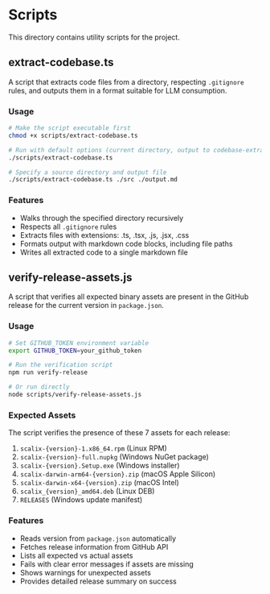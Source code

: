 # Scripts

This directory contains utility scripts for the project.

## extract-codebase.ts

A script that extracts code files from a directory, respecting `.gitignore` rules, and outputs them in a format suitable for LLM consumption.

### Usage

```bash
# Make the script executable first
chmod +x scripts/extract-codebase.ts

# Run with default options (current directory, output to codebase-extract.md)
./scripts/extract-codebase.ts

# Specify a source directory and output file
./scripts/extract-codebase.ts ./src ./output.md
```

### Features

- Walks through the specified directory recursively
- Respects all `.gitignore` rules
- Extracts files with extensions: .ts, .tsx, .js, .jsx, .css
- Formats output with markdown code blocks, including file paths
- Writes all extracted code to a single markdown file

## verify-release-assets.js

A script that verifies all expected binary assets are present in the GitHub release for the current version in `package.json`.

### Usage

```bash
# Set GITHUB_TOKEN environment variable
export GITHUB_TOKEN=your_github_token

# Run the verification script
npm run verify-release

# Or run directly
node scripts/verify-release-assets.js
```

### Expected Assets

The script verifies the presence of these 7 assets for each release:

1. `scalix-{version}-1.x86_64.rpm` (Linux RPM)
2. `scalix-{version}-full.nupkg` (Windows NuGet package)
3. `scalix-{version}.Setup.exe` (Windows installer)
4. `scalix-darwin-arm64-{version}.zip` (macOS Apple Silicon)
5. `scalix-darwin-x64-{version}.zip` (macOS Intel)
6. `scalix_{version}_amd64.deb` (Linux DEB)
7. `RELEASES` (Windows update manifest)

### Features

- Reads version from `package.json` automatically
- Fetches release information from GitHub API
- Lists all expected vs actual assets
- Fails with clear error messages if assets are missing
- Shows warnings for unexpected assets
- Provides detailed release summary on success
